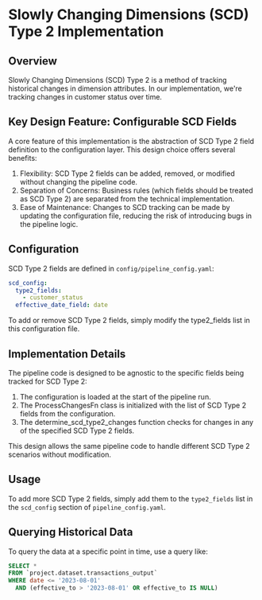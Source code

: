 # Slowly Changing Dimensions (SCD) Type 2 Implementation

## Overview

Slowly Changing Dimensions (SCD) Type 2 is a method of tracking historical changes in dimension attributes. In our implementation, we're tracking changes in customer status over time.

## Key Design Feature: Configurable SCD Fields

A core feature of this implementation is the abstraction of SCD Type 2 field definition to the configuration layer. This design choice offers several benefits:

1. Flexibility: SCD Type 2 fields can be added, removed, or modified without changing the pipeline code.
2. Separation of Concerns: Business rules (which fields should be treated as SCD Type 2) are separated from the technical implementation.
3. Ease of Maintenance: Changes to SCD tracking can be made by updating the configuration file, reducing the risk of introducing bugs in the pipeline logic.

## Configuration

SCD Type 2 fields are defined in `config/pipeline_config.yaml`:

```yaml
scd_config:
  type2_fields:
    - customer_status
  effective_date_field: date
```

To add or remove SCD Type 2 fields, simply modify the type2_fields list in this configuration file.

## Implementation Details

The pipeline code is designed to be agnostic to the specific fields being tracked for SCD Type 2:

1. The configuration is loaded at the start of the pipeline run.
2. The ProcessChangesFn class is initialized with the list of SCD Type 2 fields from the configuration.
3. The determine_scd_type2_changes function checks for changes in any of the specified SCD Type 2 fields.

This design allows the same pipeline code to handle different SCD Type 2 scenarios without modification.

## Usage

To add more SCD Type 2 fields, simply add them to the `type2_fields` list in the `scd_config` section of `pipeline_config.yaml`.

## Querying Historical Data

To query the data at a specific point in time, use a query like:

```sql
SELECT *
FROM `project.dataset.transactions_output`
WHERE date <= '2023-08-01'
  AND (effective_to > '2023-08-01' OR effective_to IS NULL)